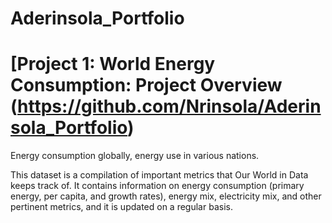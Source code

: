 # Aderinsola_Portfolio

# [Project 1: World Energy Consumption: Project Overview (https://github.com/Nrinsola/Aderinsola_Portfolio)
Energy consumption globally, energy use in various nations.

 This dataset is a compilation of important metrics that Our World in Data keeps track of. It contains information on energy consumption (primary energy, per capita, and growth rates), energy mix, electricity mix, and other pertinent metrics, and it is updated on a regular basis.
